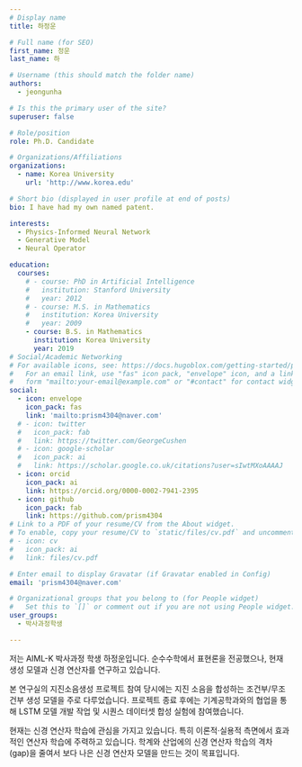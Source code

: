```yaml
---
# Display name
title: 하정운

# Full name (for SEO)
first_name: 정운
last_name: 하

# Username (this should match the folder name)
authors:
  - jeongunha

# Is this the primary user of the site?
superuser: false

# Role/position
role: Ph.D. Candidate

# Organizations/Affiliations
organizations:
  - name: Korea University
    url: 'http://www.korea.edu'

# Short bio (displayed in user profile at end of posts)
bio: I have had my own named patent.

interests:
  - Physics-Informed Neural Network
  - Generative Model
  - Neural Operator

education:
  courses:
    # - course: PhD in Artificial Intelligence
    #   institution: Stanford University
    #   year: 2012
    # - course: M.S. in Mathematics
    #   institution: Korea University
    #   year: 2009
    - course: B.S. in Mathematics
      institution: Korea University
      year: 2019
# Social/Academic Networking
# For available icons, see: https://docs.hugoblox.com/getting-started/page-builder/#icons
#   For an email link, use "fas" icon pack, "envelope" icon, and a link in the
#   form "mailto:your-email@example.com" or "#contact" for contact widget.
social:
  - icon: envelope
    icon_pack: fas
    link: 'mailto:prism4304@naver.com'
  # - icon: twitter
  #   icon_pack: fab
  #   link: https://twitter.com/GeorgeCushen
  # - icon: google-scholar
  #   icon_pack: ai
  #   link: https://scholar.google.co.uk/citations?user=sIwtMXoAAAAJ
  - icon: orcid
    icon_pack: ai
    link: https://orcid.org/0000-0002-7941-2395
  - icon: github
    icon_pack: fab
    link: https://github.com/prism4304
# Link to a PDF of your resume/CV from the About widget.
# To enable, copy your resume/CV to `static/files/cv.pdf` and uncomment the lines below.
# - icon: cv
#   icon_pack: ai
#   link: files/cv.pdf

# Enter email to display Gravatar (if Gravatar enabled in Config)
email: 'prism4304@naver.com'

# Organizational groups that you belong to (for People widget)
#   Set this to `[]` or comment out if you are not using People widget.
user_groups:
  - 박사과정학생

---
```


저는 AIML-K 박사과정 학생 하정운입니다. 순수수학에서 표현론을 전공했으나, 현재 생성 모델과 신경 연산자를 연구하고 있습니다.

본 연구실의 지진소음생성 프로젝트 참여 당시에는 지진 소음을 합성하는 조건부/무조건부 생성 모델을 주로 다루었습니다. 프로젝트 종료 후에는 기계공학과와의 협업을 통해 LSTM 모델 개발 작업 및 시퀀스 데이터셋 합성 실험에 참여했습니다.

현재는 신경 연산자 학습에 관심을 가지고 있습니다. 특히 이론적·실용적 측면에서 효과적인 연산자 학습에 주력하고 있습니다. 학계와 산업에의 신경 연산자 학습의 격차 (gap)을 줄여서 보다 나은 신경 연산자 모델을 만드는 것이 목표입니다.